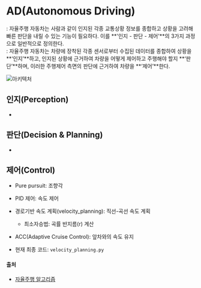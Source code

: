 # AD(Autonomous Driving)  
: 자율주행 자동차는 사람과 같이 인지된 각종 교통상황 정보를 종합하고 상황을 고려해 빠른 판단을 내릴 수 있는 기능이 필요하다. 이를 **'인지 - 판단 - 제어'**의 3가지 과정으로 일반적으로 정의한다.  
: 자율주행 자동차는 차량에 장착된 각종 센서로부터 수집된 데이터를 종합하여 상황을 **‘인지’**하고, 인지된 상황에 근거하여 차량을 어떻게 제어하고 주행해야 할지 **‘판단’**하며, 이러한 주행제어 측면의 판단에 근거하여 차량을 **‘제어’**한다.

![아키텍처](https://github.com/GGamangCoder/GGamangCoder/assets/94775103/e174ce0e-d9c1-4a8c-b418-092610bfc609)  


## 인지(Perception)
- 


## 판단(Decision & Planning)
- 


## 제어(Control)
- Pure pursuit: 조향각
- PID 제어: 속도 제어
- 경로기반 속도 계획(velocity_planning): 직선-곡선 속도 계획
  - 최소자승법: 곡률 반지름(r) 계산
- ACC(Adaptive Cruise Control): 앞차와의 속도 유지  

- 현재 최종 코드: `velocity_planning.py`


#### 출처
- [자율주행 알고리즘](http://weekly.tta.or.kr/weekly/files/20215519055532_weekly.pdf)
